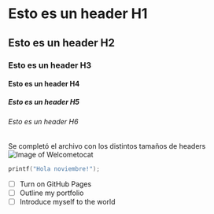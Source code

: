 # Esto es un header H1
## Esto es un header H2
### Esto es un header H3
#### Esto es un header H4
##### Esto es un header H5
###### Esto es un header H6
Se completó el archivo con los distintos tamaños de headers
![Image of Welcometocat](https://octodex.github.com/images/welcometocat.png)
``` C
printf("Hola noviembre!");
```
- [ ] Turn on GitHub Pages
- [ ] Outline my portfolio
- [ ] Introduce myself to the world
